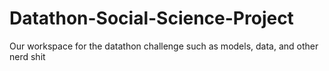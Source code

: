 # Datathon-Social-Science-Project

Our workspace for the datathon challenge such as models, data, and other nerd shit
